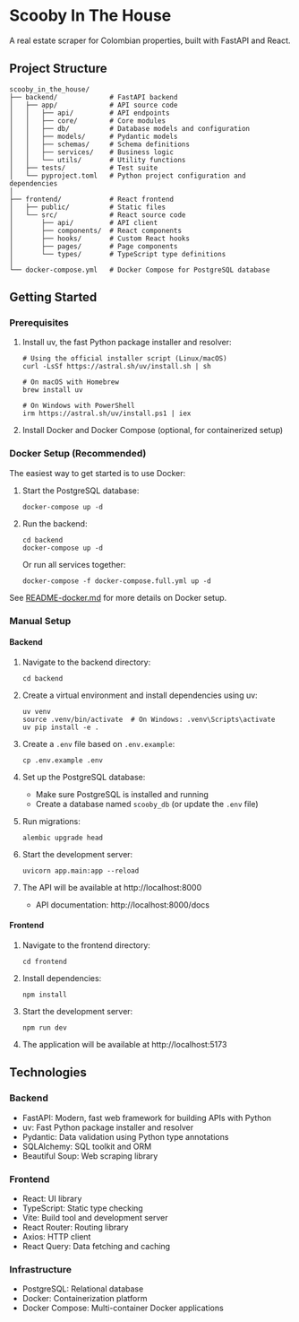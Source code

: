 # Scooby In The House

A real estate scraper for Colombian properties, built with FastAPI and React.

## Project Structure

```
scooby_in_the_house/
├── backend/             # FastAPI backend
│   ├── app/             # API source code
│   │   ├── api/         # API endpoints
│   │   ├── core/        # Core modules
│   │   ├── db/          # Database models and configuration
│   │   ├── models/      # Pydantic models
│   │   ├── schemas/     # Schema definitions
│   │   ├── services/    # Business logic
│   │   └── utils/       # Utility functions
│   ├── tests/           # Test suite
│   └── pyproject.toml   # Python project configuration and dependencies
│
├── frontend/            # React frontend
│   ├── public/          # Static files
│   └── src/             # React source code
│       ├── api/         # API client
│       ├── components/  # React components
│       ├── hooks/       # Custom React hooks
│       ├── pages/       # Page components
│       └── types/       # TypeScript type definitions
│
└── docker-compose.yml   # Docker Compose for PostgreSQL database
```

## Getting Started

### Prerequisites

1. Install uv, the fast Python package installer and resolver:
   ```
   # Using the official installer script (Linux/macOS)
   curl -LsSf https://astral.sh/uv/install.sh | sh

   # On macOS with Homebrew
   brew install uv

   # On Windows with PowerShell
   irm https://astral.sh/uv/install.ps1 | iex
   ```

2. Install Docker and Docker Compose (optional, for containerized setup)

### Docker Setup (Recommended)

The easiest way to get started is to use Docker:

1. Start the PostgreSQL database:
   ```
   docker-compose up -d
   ```

2. Run the backend:
   ```
   cd backend
   docker-compose up -d
   ```

   Or run all services together:
   ```
   docker-compose -f docker-compose.full.yml up -d
   ```

See [README-docker.md](README-docker.md) for more details on Docker setup.

### Manual Setup

#### Backend

1. Navigate to the backend directory:
   ```
   cd backend
   ```

2. Create a virtual environment and install dependencies using uv:
   ```
   uv venv
   source .venv/bin/activate  # On Windows: .venv\Scripts\activate
   uv pip install -e .
   ```

3. Create a `.env` file based on `.env.example`:
   ```
   cp .env.example .env
   ```

4. Set up the PostgreSQL database:
   - Make sure PostgreSQL is installed and running
   - Create a database named `scooby_db` (or update the `.env` file)

5. Run migrations:
   ```
   alembic upgrade head
   ```

6. Start the development server:
   ```
   uvicorn app.main:app --reload
   ```

7. The API will be available at http://localhost:8000
   - API documentation: http://localhost:8000/docs

#### Frontend

1. Navigate to the frontend directory:
   ```
   cd frontend
   ```

2. Install dependencies:
   ```
   npm install
   ```

3. Start the development server:
   ```
   npm run dev
   ```

4. The application will be available at http://localhost:5173

## Technologies

### Backend
- FastAPI: Modern, fast web framework for building APIs with Python
- uv: Fast Python package installer and resolver
- Pydantic: Data validation using Python type annotations
- SQLAlchemy: SQL toolkit and ORM
- Beautiful Soup: Web scraping library

### Frontend
- React: UI library
- TypeScript: Static type checking
- Vite: Build tool and development server
- React Router: Routing library
- Axios: HTTP client
- React Query: Data fetching and caching

### Infrastructure
- PostgreSQL: Relational database
- Docker: Containerization platform
- Docker Compose: Multi-container Docker applications 